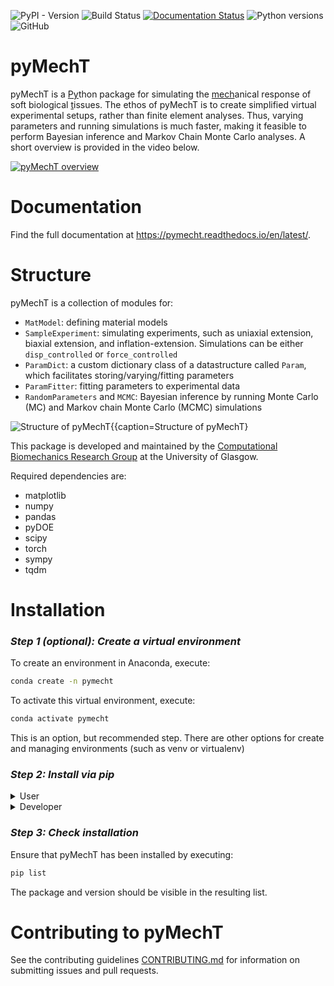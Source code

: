 ![PyPI - Version](https://img.shields.io/pypi/v/pymecht) ![Build Status](https://github.com/ankushaggarwal/pymecht/actions/workflows/ci-tests.yml/badge.svg) [![Documentation Status](https://readthedocs.org/projects/pymecht/badge/?version=latest)](https://pymecht.readthedocs.io/en/latest/?badge=latest) ![Python versions](https://img.shields.io/python/required-version-toml?tomlFilePath=https%3A%2F%2Fraw.githubusercontent.com%2Fankushaggarwal%2Fpymecht%2Fmaster%2Fpyproject.toml
) ![GitHub](https://img.shields.io/github/license/ankushaggarwal/pymecht)

# pyMechT

pyMechT is a <u>Py</u>thon package for simulating the <u>mech</u>anical response of soft biological <u>t</u>issues. The ethos of pyMechT is to create simplified virtual experimental setups, rather than finite element analyses. Thus, varying parameters and running simulations is much faster, making it feasible to perform Bayesian inference and Markov Chain Monte Carlo analyses. A short overview is provided in the video below.

[![pyMechT overview](https://markdown-videos-api.jorgenkh.no/url?url=https%3A%2F%2Fyoutu.be%2F-o-RiiRIEgo%3Fsi%3DowEADuw6tZ8YoHXO)](https://youtu.be/-o-RiiRIEgo?si=owEADuw6tZ8YoHXO)

# Documentation

Find the full documentation at https://pymecht.readthedocs.io/en/latest/.

# Structure

pyMechT is a collection of modules for:

*   `MatModel`: defining material models
*   `SampleExperiment`: simulating experiments, such as uniaxial extension, biaxial extension, and inflation-extension. Simulations can be either `disp_controlled` or `force_controlled`
*   `ParamDict`: a custom dictionary class of a datastructure called `Param`, which facilitates storing/varying/fitting parameters 
*   `ParamFitter`: fitting parameters to experimental data
*   `RandomParameters` and `MCMC`: Bayesian inference by running Monte Carlo (MC) and Markov chain Monte Carlo (MCMC) simulations

![Structure of pyMechT{{caption=Structure of pyMechT}](docs/source/drawing-1.svg)

This package is developed and maintained by the [Computational Biomechanics Research Group](https://userweb.eng.gla.ac.uk/ankush.aggarwal/) at the University of Glasgow.

Required dependencies are:
* matplotlib
* numpy
* pandas
* pyDOE
* scipy
* torch
* sympy
* tqdm

# Installation

### *Step 1 (optional): Create a virtual environment*

To create an environment in Anaconda, execute:
```sh
conda create -n pymecht
```

To activate this virtual environment, execute:
```sh
conda activate pymecht
```
This is an option, but recommended step. There are other options for create and managing environments (such as venv or virtualenv)

### *Step 2: Install via pip*

<details>
<summary>User</summary>

pyMechT can be installed directly from PyPI via pip by using:
```sh
pip install pymecht
```

</details>

<details>
<summary>Developer</summary>
To install as a devloper, it is recommended to fork from the repo and clone this fork locally.

### *Step 2.1 Fork from ankushaggarwal/pymecht*
To fork a branch, head to the [Github repository](https://github.com/ankushaggarwal/pymecht) and click the fork button in the top right-hand corner.
### *Step 2.2 Clone the forked repo*
To clone this repo locally, use the
```sh
git clone <repo-address>
```
where `<repo-address>` can be replaced by either the https or ssh addresses of the forked repo.

### *Step 2.3 Install developer version of pyMechT*
To install a developer version of pyMechT, navigate to the locally cloned repo and execute:
```sh
python setup.py develop
```
An editable version of pyMechT is now installed. All local changes to the cloned source code files will be reflected when pyMechT is imported.

</details>

### *Step 3: Check installation*

Ensure that pyMechT has been installed by executing:
```sh
pip list
```
The package and version should be visible in the resulting list.

# Contributing to pyMechT

See the contributing guidelines [CONTRIBUTING.md](https://github.com/ankushaggarwal/pymecht/blob/master/CONTRIBUTING.md)
for information on submitting issues and pull requests.
